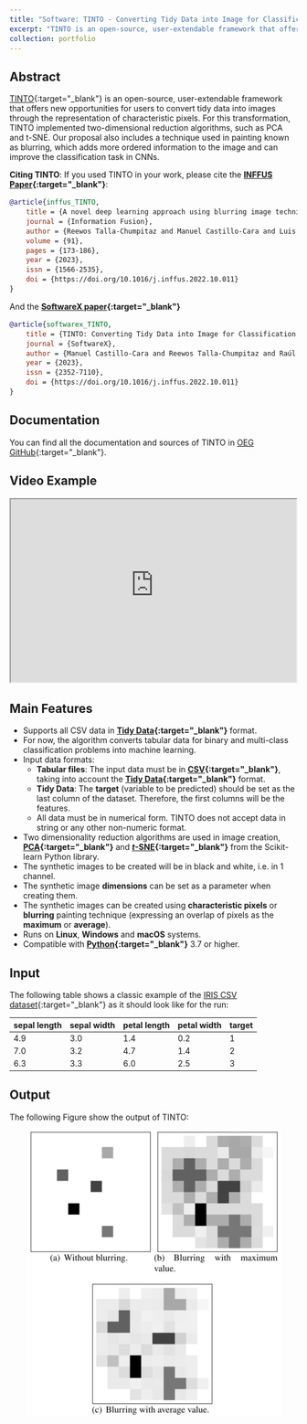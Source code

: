 ```yaml
---
title: "Software: TINTO - Converting Tidy Data into Image for Classification with 2-Dimensional Convolutional Neural Networks"
excerpt: "TINTO is an open-source, user-extendable framework that offers new opportunities for users to convert tidy data into images through the representation of characteristic pixels.<br/><img src='/images/tinto1.png' width='320' height='300' align='center' />"
collection: portfolio
---
```


## Abstract
[TINTO](https://doi.org/10.1016/j.inffus.2022.10.011){:target="_blank"} is an open-source, user-extendable framework that offers new opportunities for users to convert tidy data into images through the representation of characteristic pixels. For this transformation, TINTO implemented two-dimensional reduction algorithms, such as PCA and t-SNE. Our proposal also includes a technique used in painting known as blurring, which adds more ordered information to the image and can improve the classification task in CNNs.

**Citing TINTO**: If you used TINTO in your work, please cite the **[INFFUS Paper](https://doi.org/10.1016/j.inffus.2022.10.011){:target="_blank"}**:

```bib
@article{inffus_TINTO,
    title = {A novel deep learning approach using blurring image techniques for Bluetooth-based indoor localisation},
    journal = {Information Fusion},
    author = {Reewos Talla-Chumpitaz and Manuel Castillo-Cara and Luis Orozco-Barbosa and Raúl García-Castro},
    volume = {91},
    pages = {173-186},
    year = {2023},
    issn = {1566-2535},
    doi = {https://doi.org/10.1016/j.inffus.2022.10.011}
}
```

And the **[SoftwareX paper](XXX){:target="_blank"}**
```bib
@article{softwarex_TINTO,
    title = {TINTO: Converting Tidy Data into Image for Classification with 2-Dimensional Convolutional Neural Networks},
    journal = {SoftwareX},
    author = {Manuel Castillo-Cara and Reewos Talla-Chumpitaz and Raúl García-Castro and Luis Orozco-Barbosa},
    year = {2023},
    issn = {2352-7110},
    doi = {https://doi.org/10.1016/j.inffus.2022.10.011}
}
```

## Documentation

You can find all the documentation and sources of TINTO in [OEG GitHub](https://github.com/oeg-upm/TINTO){:target="_blank"}.

## Video Example

<div>
<p style = 'text-align:center;'>
<iframe width="500" height = "320"
src="https://user-images.githubusercontent.com/102165947/212918739-89fca790-3360-4a8c-89b7-443f294fba6f.mp4">
</iframe>
</p>
</div>

## Main Features

- Supports all CSV data in **[Tidy Data](https://www.jstatsoft.org/article/view/v059i10){:target="_blank"}** format.
- For now, the algorithm converts tabular data for binary and multi-class classification problems into machine learning.
- Input data formats:
    - **Tabular files**: The input data must be in **[CSV](https://en.wikipedia.org/wiki/Comma-separated_values){:target="_blank"}**, taking into account the **[Tidy Data](https://www.jstatsoft.org/article/view/v059i10){:target="_blank"}** format.
    - **Tidy Data**: The **target** (variable to be predicted) should be set as the last column of the dataset. Therefore, the first columns will be the features.
    - All data must be in numerical form. TINTO does not accept data in string or any other non-numeric format.
- Two dimensionality reduction algorithms are used in image creation, **[PCA](https://scikit-learn.org/stable/modules/generated/sklearn.decomposition.PCA.html#sklearn.decomposition.PCA){:target="_blank"}** and **[*t*-SNE](https://scikit-learn.org/stable/modules/generated/sklearn.manifold.TSNE.html){:target="_blank"}** from the Scikit-learn Python library.
- The synthetic images to be created will be in black and white, i.e. in 1 channel.
- The synthetic image **dimensions** can be set as a parameter when creating them.
- The synthetic images can be created using **characteristic pixels** or **blurring** painting technique (expressing an overlap of pixels as the **maximum** or **average**).
- Runs on **Linux**, **Windows** and **macOS** systems.
- Compatible with **[Python](https://www.python.org/){:target="_blank"}** 3.7 or higher.

## Input
The following table shows a classic example of the [IRIS CSV dataset](https://archive.ics.uci.edu/ml/datasets/iris){:target="_blank"} as it should look like for the run:

| sepal length | sepal width | petal length | petal width | target |
|--------------|-------------|--------------|-------------|--------|
| 4.9          | 3.0         | 1.4          | 0.2         | 1      |
| 7.0          | 3.2         | 4.7          | 1.4         | 2      |
| 6.3          | 3.3         | 6.0          | 2.5         | 3      |

## Output
The following Figure show the output of TINTO:

<div>
<p style = 'text-align:center;'>
<img src='/images/tinto1.png'>
</p>
</div>
